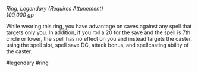 *Ring, Legendary (Requires Attunement)*  
*100,000 gp*

While wearing this ring, you have advantage on saves against any spell that targets only you. In addition, if you roll a 20 for the save and the spell is 7th circle or lower, the spell has no effect on you and instead targets the caster, using the spell slot, spell save DC, attack bonus, and spellcasting ability of the caster.

#legendary #ring
